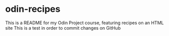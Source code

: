# odin-recipes

This is a README for my Odin Project course, featuring recipes on an HTML site
This is a test in order to commit changes on GitHub